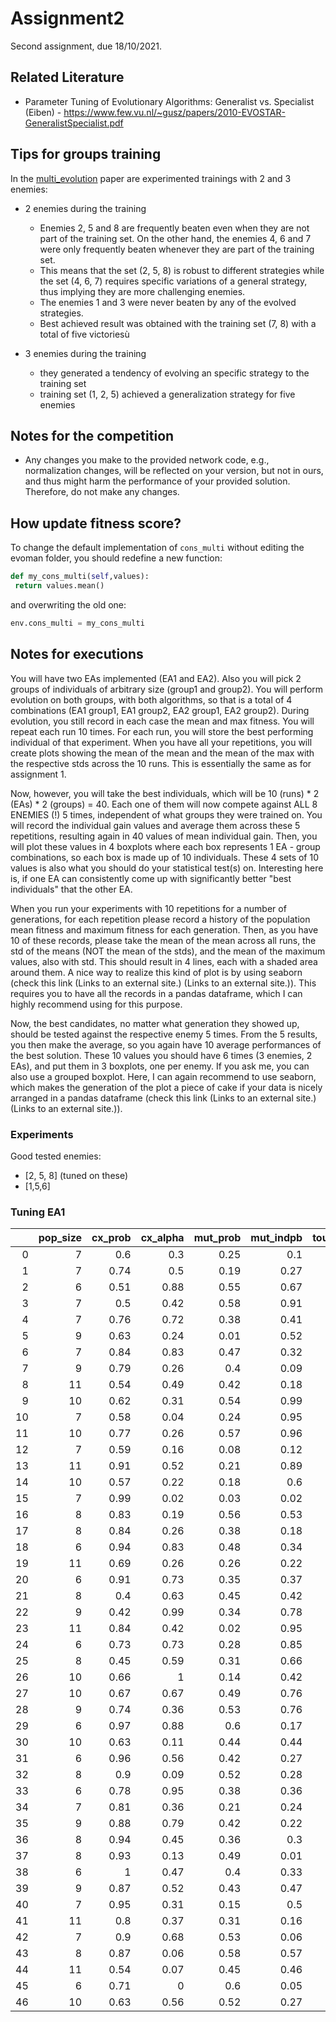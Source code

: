 # Assignment2
Second assignment, due 18/10/2021.

## Related Literature
- Parameter Tuning of Evolutionary Algorithms: Generalist vs. Specialist (Eiben) - https://www.few.vu.nl/~gusz/papers/2010-EVOSTAR-GeneralistSpecialist.pdf

## Tips for groups training
In the [multi_evolution](https://github.com/karinemiras/evoman_framework/blob/master/multi_evolution.pdf) paper are experimented trainings with 2 and 3 enemies:
- 2 enemies during the training
    - Enemies 2, 5 and 8 are frequently beaten even when they are not part of the training set. On
    the other hand, the enemies 4, 6 and 7 were only frequently
    beaten whenever they are part of the training set.
    - This means
    that the set (2, 5, 8) is robust to different strategies while the
    set (4, 6, 7) requires specific variations of a general strategy,
    thus implying they are more challenging enemies.
    - The enemies 1 and 3 were never beaten by any of the evolved
    strategies.
    - Best achieved result was obtained with the training set (7, 8) with a total of five victoriesù
    
- 3 enemies during the training
    - they generated a tendency of evolving an specific strategy to the training set
    - training set (1, 2, 5) achieved a generalization strategy for five enemies

## Notes for the competition
- Any changes you make to the provided network code, e.g., normalization changes, will be reflected on your version, but not in ours, and thus might harm the performance of your provided solution. Therefore, do not make any changes.

## How update fitness score?
To change the default implementation of `cons_multi` without editing the evoman folder, you should redefine a new function:
```python
def my_cons_multi(self,values):
 return values.mean()
```
and overwriting the old one:
```python
env.cons_multi = my_cons_multi
```

## Notes for executions
You will have two EAs implemented (EA1 and EA2). 
Also you will pick 2 groups of individuals of arbitrary size (group1 and group2). You will perform evolution on both groups, with both algorithms, so that is a total of 4 combinations (EA1 group1, EA1 group2, EA2 group1, EA2 group2). During evolution, you still record in each case the mean and max fitness. You will repeat each run 10 times. For each run, you will store the best performing individual of that experiment. When you have all your repetitions, you will create plots showing the mean of the mean and the mean of the max with the respective stds across the 10 runs. This is essentially the same as for assignment 1.

Now, however, you will take the best individuals, which will be 10 (runs) * 2 (EAs) * 2 (groups) = 40. Each one of them will now compete against ALL 8 ENEMIES (!) 5 times, independent of what groups they were trained on. You will record the individual gain values and average them across these 5 repetitions, resulting again in 40 values of mean individual gain. Then, you will plot these values in 4 boxplots where each box represents 1 EA - group combinations, so each box is made up of 10 individuals. These 4 sets of 10 values is also what you should do your statistical test(s) on. Interesting here is, if one EA can consistently come up with significantly better "best individuals" that the other EA.

When you run your experiments with 10 repetitions for a number of generations, for each repetition please record a history of the population mean fitness and maximum fitness for each generation. Then, as you have 10 of these records, please take the mean of the mean across all runs, the std of the means (NOT the mean of the stds), and the mean of the maximum values, also with std. This should result in 4 lines, each with a shaded area around them. A nice way to realize this kind of plot is by using seaborn (check this link (Links to an external site.) (Links to an external site.)). This requires you to have all the records in a pandas dataframe, which I can highly recommend using for this purpose.

Now, the best candidates, no matter what generation they showed up, should be tested against the respective enemy 5 times.  From the 5 results, you then make the average, so you again have 10 average performances of the best solution. These 10 values you should have 6 times (3 enemies, 2 EAs), and put them in 3 boxplots, one per enemy. If you ask me, you can also use a grouped boxplot. Here, I can again recommend to use seaborn, which makes the generation of the plot a piece of cake if your data is nicely arranged in a pandas dataframe (check this link (Links to an external site.) (Links to an external site.)).

### Experiments
Good tested enemies:
- [2, 5, 8] (tuned on these)
- [1,5,6]

### Tuning EA1

|      | pop_size | cx_prob | cx_alpha | mut_prob | mut_indpb | tournsize | migration_interval | migration_size | fitness_best | gain_best |
| ---: | -------: | ------: | -------: | -------: | --------: | --------: | -----------------: | -------------: | -----------: | --------: |
|    0 |        7 |     0.6 |      0.3 |     0.25 |       0.1 |         6 |                  3 |              7 |      89.7733 |     196.4 |
|    1 |        7 |    0.74 |      0.5 |     0.19 |      0.27 |         8 |                  5 |              8 |      89.5289 |     177.2 |
|    2 |        6 |    0.51 |     0.88 |     0.55 |      0.67 |         7 |                  7 |              7 |      85.8942 |     207.2 |
|    3 |        7 |     0.5 |     0.42 |     0.58 |      0.91 |         6 |                  3 |              8 |      82.8481 |     167.6 |
|    4 |        7 |    0.76 |     0.72 |     0.38 |      0.41 |         8 |                  8 |              5 |      87.1311 |     212.4 |
|    5 |        9 |    0.63 |     0.24 |     0.01 |      0.52 |         7 |                  6 |              4 |      86.9866 |       150 |
|    6 |        7 |    0.84 |     0.83 |     0.47 |      0.32 |         7 |                  5 |              9 |      88.1074 |     208.2 |
|    7 |        9 |    0.79 |     0.26 |      0.4 |      0.09 |         7 |                  4 |              2 |      90.1322 |       201 |
|    8 |       11 |    0.54 |     0.49 |     0.42 |      0.18 |         6 |                  7 |             10 |       87.241 |     186.8 |
|    9 |       10 |    0.62 |     0.31 |     0.54 |      0.99 |         7 |                  6 |              3 |      87.4822 |     214.6 |
|   10 |        7 |    0.58 |     0.04 |     0.24 |      0.95 |         6 |                  5 |              4 |      85.5189 |     205.8 |
|   11 |       10 |    0.77 |     0.26 |     0.57 |      0.96 |         6 |                  5 |              5 |       86.606 |     200.2 |
|   12 |        7 |    0.59 |     0.16 |     0.08 |      0.12 |         5 |                  9 |              8 |      89.4032 |     205.8 |
|   13 |       11 |    0.91 |     0.52 |     0.21 |      0.89 |         7 |                  7 |              4 |      83.8965 |     184.2 |
|   14 |       10 |    0.57 |     0.22 |     0.18 |       0.6 |         6 |                  6 |              6 |      89.3788 |     180.8 |
|   15 |        7 |    0.99 |     0.02 |     0.03 |      0.02 |         8 |                  2 |              3 |      89.5251 |       173 |
|   16 |        8 |    0.83 |     0.19 |     0.56 |      0.53 |         9 |                  9 |              6 |      87.3882 |     211.2 |
|   17 |        8 |    0.84 |     0.26 |     0.38 |      0.18 |         7 |                  4 |             10 |      89.2649 |     220.4 |
|   18 |        6 |    0.94 |     0.83 |     0.48 |      0.34 |         8 |                  8 |              9 |      89.7312 |     218.4 |
|   19 |       11 |    0.69 |     0.26 |     0.26 |      0.22 |         8 |                  9 |              4 |      87.6304 |     217.6 |
|   20 |        6 |    0.91 |     0.73 |     0.35 |      0.37 |         9 |                 10 |              5 |       84.585 |     178.8 |
|   21 |        8 |     0.4 |     0.63 |     0.45 |      0.42 |         9 |                  7 |              2 |      84.6988 |     164.6 |
|   22 |        9 |    0.42 |     0.99 |     0.34 |      0.78 |         8 |                  8 |              3 |      86.8694 |     186.2 |
|   23 |       11 |    0.84 |     0.42 |     0.02 |      0.95 |         9 |                  5 |              7 |      88.5927 |     154.4 |
|   24 |        6 |    0.73 |     0.73 |     0.28 |      0.85 |         7 |                  9 |              5 |      88.2726 |     191.2 |
|   25 |        8 |    0.45 |     0.59 |     0.31 |      0.66 |         5 |                  8 |              3 |      81.8532 |     191.4 |
|   26 |       10 |    0.66 |        1 |     0.14 |      0.42 |         8 |                 10 |              5 |      89.3378 |     206.4 |
|   27 |       10 |    0.67 |     0.67 |     0.49 |      0.76 |         8 |                  8 |              3 |      74.0911 |     199.6 |
|   28 |        9 |    0.74 |     0.36 |     0.53 |      0.76 |         8 |                  6 |              2 |      84.8095 |     180.8 |
|   29 |        6 |    0.97 |     0.88 |      0.6 |      0.17 |         8 |                  4 |              9 |      70.7718 |     179.8 |
|   30 |       10 |    0.63 |     0.11 |     0.44 |      0.44 |         9 |                  7 |              4 |      90.6167 |       225 |
|   31 |        6 |    0.96 |     0.56 |     0.42 |      0.27 |         7 |                  3 |             10 |      85.7177 |       236 |
|   32 |        8 |     0.9 |     0.09 |     0.52 |      0.28 |         7 |                  4 |              6 |      91.1866 |     243.6 |
|   33 |        6 |    0.78 |     0.95 |     0.38 |      0.36 |         9 |                  3 |             10 |      85.8309 |     170.8 |
|   34 |        7 |    0.81 |     0.36 |     0.21 |      0.24 |         7 |                 10 |              8 |      88.3477 |     201.6 |
|   35 |        9 |    0.88 |     0.79 |     0.42 |      0.22 |         8 |                  2 |              9 |      89.5995 |     194.8 |
|   36 |        8 |    0.94 |     0.45 |     0.36 |       0.3 |         5 |                  4 |              9 |      88.3099 |     199.2 |
|   37 |        8 |    0.93 |     0.13 |     0.49 |      0.01 |         6 |                  8 |              8 |      90.0773 |     225.6 |
|   38 |        6 |       1 |     0.47 |      0.4 |      0.33 |         6 |                  5 |              7 |       86.501 |     239.4 |
|   39 |        9 |    0.87 |     0.52 |     0.43 |      0.47 |         8 |                  2 |              9 |      90.0295 |     190.2 |
|   40 |        7 |    0.95 |     0.31 |     0.15 |       0.5 |         6 |                  6 |             10 |      87.1365 |     225.4 |
|   41 |       11 |     0.8 |     0.37 |     0.31 |      0.16 |         7 |                  7 |             10 |      88.5583 |     205.6 |
|   42 |        7 |     0.9 |     0.68 |     0.53 |      0.06 |         7 |                  3 |             10 |      87.9861 |     193.4 |
|   43 |        8 |    0.87 |     0.06 |     0.58 |      0.57 |         7 |                  3 |              8 |       88.361 |     230.6 |
|   44 |       11 |    0.54 |     0.07 |     0.45 |      0.46 |         5 |                  7 |              4 |      86.6136 |     202.2 |
|   45 |        6 |    0.71 |        0 |      0.6 |      0.05 |         6 |                  3 |             10 |      89.1758 |     180.2 |
|   46 |       10 |    0.63 |     0.56 |     0.52 |      0.27 |         9 |                  5 |              6 |      83.9974 |     218.2 |